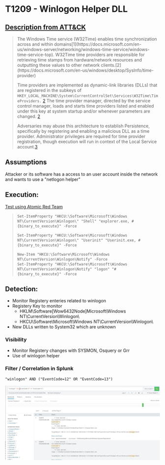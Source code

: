 # T1209 - Winlogon Helper DLL
## [Description from ATT&CK](https://attack.mitre.org/wiki/Technique/T1004)
<blockquote>
The Windows Time service (W32Time) enables time synchronization across and within domains[1](https://docs.microsoft.com/en-us/windows-server/networking/windows-time-service/windows-time-service-top). W32Time time providers are responsible for retrieving time stamps from hardware/network resources and outputting these values to other network clients.[2](https://docs.microsoft.com/en-us/windows/desktop/SysInfo/time-provider)

Time providers are implemented as dynamic-link libraries (DLLs) that are registered in the subkeys of <code>HKEY_LOCAL_MACHINE\System\CurrentControlSet\Services\W32Time\TimeProviders\.</code> [2](https://docs.microsoft.com/en-us/windows/desktop/SysInfo/time-provider) The time provider manager, directed by the service control manager, loads and starts time providers listed and enabled under this key at system startup and/or whenever parameters are changed. [2](https://docs.microsoft.com/en-us/windows/desktop/SysInfo/time-provider)

Adversaries may abuse this architecture to establish Persistence, specifically by registering and enabling a malicious DLL as a time provider. Administrator privileges are required for time provider registration, though execution will run in context of the Local Service account.[3](https://github.com/scottlundgren/w32time)
</blockquote>
  
## Assumptions
Attacker or its software has a access to an user account inside the network and wants to use a "netlogon helper"

## Execution:
[Test using Atomic Red Team](https://github.com/redcanaryco/atomic-red-team/blob/master/atomics/T1004/T1004.md)

<blockquote>
  
```
Set-ItemProperty "HKCU:\Software\Microsoft\Windows NT\CurrentVersion\Winlogon\" "Shell" "explorer.exe, #{binary_to_execute}" -Force
```

```
Set-ItemProperty "HKCU:\Software\Microsoft\Windows NT\CurrentVersion\Winlogon\" "Userinit" "Userinit.exe, #{binary_to_execute}" -Force
```

```
New-Item "HKCU:\Software\Microsoft\Windows NT\CurrentVersion\Winlogon\Notify" -Force
Set-ItemProperty "HKCU:\Software\Microsoft\Windows NT\CurrentVersion\Winlogon\Notify" "logon" "#{binary_to_execute}" -Force
```
</blockquote>

## Detection:
* Monitor Registery enteries related to winlogon
* Registery Key to monitor
  * HKLM\Software\[Wow6432Node\]Microsoft\Windows NT\CurrentVersion\Winlogon\
  * HKCU\Software\Microsoft\Windows NT\CurrentVersion\Winlogon\
* New DLLs written to System32 which are unknown

### Visibility
* Monitor Registery changes with SYSMON, Osquery or Grr
* Use of winlogon helper

### Filter / Correlation in Splunk

```
"winlogon" AND ("EventCode=12" OR "EventCode=13")
```
![Splunk Detection](https://github.com/avaplex/dpi911/blob/master/images/T1004.JPG)
